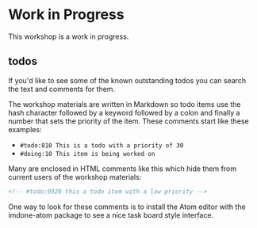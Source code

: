 # Work in Progress

This workshop is a work in progress.

<!-- #backlog:970 add some kind of notes about how we could use feedback to make this better -->

## todos

If you'd like to see some of the known outstanding todos you can search the text and comments for them.

The workshop materials are written in Markdown so todo items use the hash character followed by a keyword followed by a colon and finally a number that sets the priority of the item. These comments start like these examples:

- `#todo:810 This is a todo with a priority of 30`
- `#doing:10 This item is being worked on`

Many are enclosed in HTML comments like this which hide them from current users of the workshop materials:

```html
<!-- #todo:9920 this a todo item with a low priority -->
```

One way to look for these comments is to install the Atom editor with the imdone-atom package to see a nice task board style interface.

<!-- #todo:260 add links for atom and imdone-atom  -->
